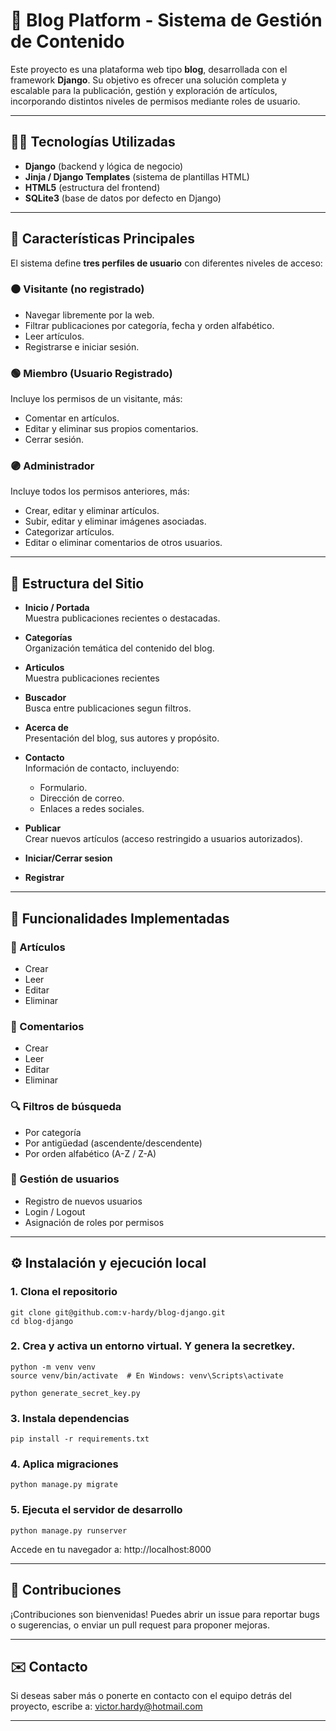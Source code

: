 # 📰 Blog Platform - Sistema de Gestión de Contenido

Este proyecto es una plataforma web tipo **blog**, desarrollada con el framework **Django**. Su objetivo es ofrecer una solución completa y escalable para la publicación, gestión y exploración de artículos, incorporando distintos niveles de permisos mediante roles de usuario.


---

## 🧑‍💻 Tecnologías Utilizadas

- **Django** (backend y lógica de negocio)
- **Jinja / Django Templates** (sistema de plantillas HTML)
- **HTML5** (estructura del frontend)
- **SQLite3** (base de datos por defecto en Django)


---

## 🎯 Características Principales

El sistema define **tres perfiles de usuario** con diferentes niveles de acceso:

### ⚫ Visitante (no registrado)
- Navegar libremente por la web.
- Filtrar publicaciones por categoría, fecha y orden alfabético.
- Leer artículos.
- Registrarse e iniciar sesión.

### 🟢 Miembro (Usuario Registrado)
Incluye los permisos de un visitante, más:
- Comentar en artículos.
- Editar y eliminar sus propios comentarios.
- Cerrar sesión.

### 🟣 Administrador
Incluye todos los permisos anteriores, más:
- Crear, editar y eliminar artículos.
- Subir, editar y eliminar imágenes asociadas.
- Categorizar artículos.
- Editar o eliminar comentarios de otros usuarios.


---

## 🧱 Estructura del Sitio

- **Inicio / Portada**  
  Muestra publicaciones recientes o destacadas.

- **Categorías**  
  Organización temática del contenido del blog.

- **Articulos**  
  Muestra publicaciones recientes

- **Buscador**  
  Busca entre publicaciones segun filtros.

- **Acerca de**  
  Presentación del blog, sus autores y propósito.

- **Contacto**  
  Información de contacto, incluyendo:
  - Formulario.
  - Dirección de correo.
  - Enlaces a redes sociales.

- **Publicar**  
  Crear nuevos artículos (acceso restringido a usuarios autorizados).

- **Iniciar/Cerrar sesion**  
  
- **Registrar**  
  

---

## 🔧 Funcionalidades Implementadas

### 📄 Artículos
- Crear
- Leer
- Editar
- Eliminar

### 💬 Comentarios
- Crear
- Leer
- Editar
- Eliminar

### 🔍 Filtros de búsqueda
- Por categoría
- Por antigüedad (ascendente/descendente)
- Por orden alfabético (A-Z / Z-A)

### 👤 Gestión de usuarios
- Registro de nuevos usuarios
- Login / Logout
- Asignación de roles por permisos


---

## ⚙️ Instalación y ejecución local

### 1. Clona el repositorio

```
git clone git@github.com:v-hardy/blog-django.git
cd blog-django
```

### 2. Crea y activa un entorno virtual. Y genera la secretkey.

```
python -m venv venv
source venv/bin/activate  # En Windows: venv\Scripts\activate

python generate_secret_key.py
```

### 3. Instala dependencias

```
pip install -r requirements.txt
```


### 4. Aplica migraciones

```
python manage.py migrate
```

### 5. Ejecuta el servidor de desarrollo

```
python manage.py runserver
```
Accede en tu navegador a: http://localhost:8000


---

## 🤝 Contribuciones

¡Contribuciones son bienvenidas!
Puedes abrir un issue para reportar bugs o sugerencias, o enviar un pull request para proponer mejoras.


---

## ✉️ Contacto

Si deseas saber más o ponerte en contacto con el equipo detrás del proyecto, escribe a: victor.hardy@hotmail.com


---